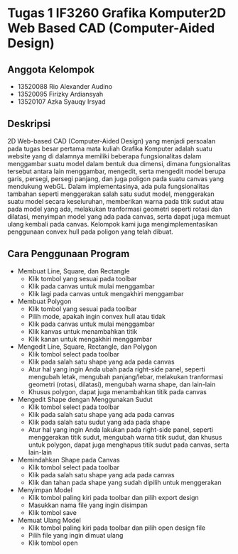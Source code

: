 # Tugas 1 IF3260 Grafika Komputer2D Web Based CAD (Computer-Aided Design)

## Anggota Kelompok
- 13520088 Rio Alexander Audino
- 13520095 Firizky Ardiansyah
- 13520107 Azka Syauqy Irsyad

## Deskripsi

2D Web-based CAD (Computer-Aided Design) yang menjadi persoalan pada tugas besar pertama mata kuliah Grafika Komputer adalah suatu website yang di dalamnya memiliki beberapa fungsionalitas dalam menggambar suatu model dalam bentuk dua dimensi, dimana fungsionalitas tersebut antara lain menggambar, mengedit, serta mengedit model berupa garis, persegi, persegi panjang, dan juga poligon pada suatu canvas yang mendukung webGL. Dalam implementasinya, ada pula fungsionalitas tambahan seperti menggerakan salah satu sudut model, menggerakan suatu model secara keseluruhan, memberikan warna pada titik sudut atau pada model yang ada, melakukan tranformasi geometri seperti rotasi dan dilatasi, menyimpan model yang ada pada canvas, serta dapat juga memuat ulang kembali pada canvas. Kelompok kami juga mengimplementasikan penggunaan convex hull pada poligon yang telah dibuat.

## Cara Penggunaan Program

- Membuat Line, Square, dan Rectangle
    - Klik tombol yang sesuai pada toolbar
    - Klik pada canvas untuk mulai menggambar
    - Klik lagi pada canvas untuk mengakhiri menggambar
- Membuat Polygon
    - Klik tombol yang sesuai pada toolbar
    - Pilih mode, apakah ingin convex hull atau tidak
    - Klik pada canvas untuk mulai menggambar
    - Klik kanvas untuk menambahkan titik
    - Klik kanan untuk mengakhiri menggambar
- Mengedit Line, Square, Rectangle, dan Polygon
    - Klik tombol select pada toolbar
    - Klik pada salah satu shape yang ada pada canvas
    - Atur hal yang ingin Anda ubah pada right-side panel, seperti mengubah letak, mengubah panjang/lebar, melakukan tranformasi geometri (rotasi, dilatasi), mengubah warna shape, dan lain-lain
    - Khusus polygon, dapat juga menambahkan titik pada canvas
- Mengedit Shape dengan Menggunakan Sudut
    - Klik tombol select pada toolbar
    - Klik pada salah satu shape yang ada pada canvas
    - Klik pada salah satu sudut yang ada pada shape
    - Atur hal yang ingin Anda lakukan pada right-side panel, seperti menggerakan titik sudut, mengubah warna titik sudut, dan khusus untuk polygon, dapat juga menghapus titik sudut pada canvas, serta lain-lain
- Memindahkan Shape pada Canvas
    - Klik tombol select pada toolbar
    - Klik pada salah satu shape yang ada pada canvas
    - Klik dan tahan pada shape yang sudah dipilih untuk menggerakan
- Menyimpan Model
    - Klik tombol paling kiri pada toolbar dan pilih export design
    - Masukkan nama file yang ingin disimpan
    - Klik tombol save
- Memuat Ulang Model
    - Klik tombol paling kiri pada toolbar dan pilih open design file
    - Pilih file yang ingin dimuat ulang
    - Klik tombol open